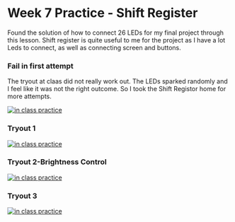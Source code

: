 # Week 7 Practice - Shift Register

Found the solution of how to connect 26 LEDs for my final project through this lesson. 
Shift register is quite useful to me for the project as I have a lot Leds to connect, as well as connecting screen and buttons. 

### Fail in first attempt

The tryout at claas did not really work out. The LEDs sparked randomly and I feel like it was not the right outcome. So I took the Shift Registor home for more attempts. 

[![in class practice](img)](https://youtu.be/20jlFcwflZg)

### Tryout 1

[![in class practice](img)](https://youtu.be/vV1OgrXIWEA)

### Tryout 2-Brightness Control

[![in class practice](img)](https://youtu.be/B8heu4UJviY)

### Tryout 3

[![in class practice](img)](https://youtu.be/in1WOsH9u1o)
